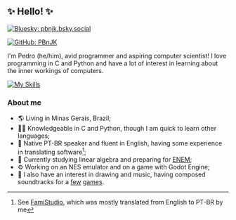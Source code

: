 ## ✨ Hello! ✨
[![Bluesky: pbnjk.bsky.social](https://img.shields.io/static/v1?label=&message=Bluesky&color=0285FF&logo=bluesky&style=for-the-badge&logoColor=white)](https://bsky.app/profile/pbnjk.bsky.social)

[![GitHub: PBnJK](https://img.shields.io/github/followers/PBnJK?label=follow&style=social)](https://github.com/PBnJK)

I'm Pedro (he/him), avid programmer and aspiring computer scientist! I love programming in C and Python and have a lot of interest in learning about the inner workings of computers.

[![My Skills](https://skillicons.dev/icons?i=c,python,go,ubuntu,neovim)](https://skillicons.dev)

### About me
- 🌎️ Living in Minas Gerais, Brazil;
- 👨‍💻 Knowledgeable in C and Python, though I am quick to learn other languages;
- 💬 Native PT-BR speaker and fluent in English, having some experience in translating software[^1];
- 🌱 Currently studying linear algebra and preparing for [ENEM](https://en.wikipedia.org/wiki/Exame_Nacional_do_Ensino_M%C3%A9dio);
- ⚙️ Working on an NES emulator and on a game with Godot Engine;
- 🎵 I also have an interest in drawing and music, having composed soundtracks for a [few](https://intellikat.itch.io/heavy-drinker) [games](https://intellikat.itch.io/quest-for-the-x).

[^1]: See [FamiStudio](https://github.com/BleuBleu/FamiStudio/), which was mostly translated from English to PT-BR by me

<!--
Hello, curious person! These notes are for me, but you're welcome to read them!
- [ ] Add more sections, like project descriptions;
- [ ] Also add more info on my repos (maybe a fancy github-actions thing?)
-->

